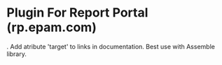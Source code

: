 # Plugin For Report Portal (rp.epam.com)

. Add atribute 'target' to links in documentation. Best use with Assemble library.